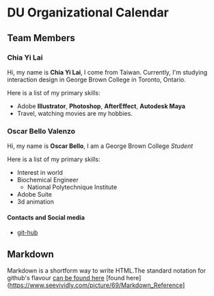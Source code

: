# DU Organizational Calendar

## Team Members

### Chia Yi Lai

Hi, my name is **Chia Yi Lai**, I come from Taiwan. Currently, I'm studying interaction design in George Brown College in Toronto, Ontario.

Here is a list of my primary skills:
* Adobe **Illustrator**, **Photoshop**, **AfterEffect**, **Autodesk Maya**
* Travel, watching movies are my hobbies.  


### Oscar Bello Valenzo

Hi, my name is **Oscar Bello**, I am a George Brown College *Student*

Here is a list of my primary skills:

* Interest in world 
* Biochemical Engineer
  * National Polytechnique Institute
* Adobe Suite
* 3d animation

#### Contacts and Social media

* [git-hub](https://github.com/oscarvalenzo)

## Markdown

Markdown is a shortform way to write HTML.The standard notation for github's flavour [can be found here](https://guides.github.com/features/mastering-markdown/)
[found here](https://www.seevividly.com/picture/69/Markdown_Reference]
